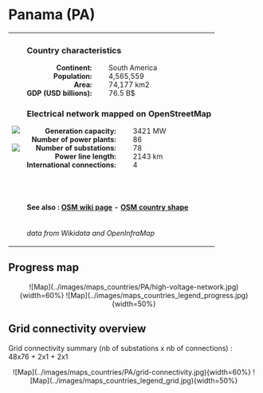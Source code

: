 # Panama (PA)

<table width="90%">
<tr>
<td>
<img src="http://commons.wikimedia.org/wiki/Special:FilePath/Flag%20of%20Panama.svg" width="250">
<br><br>
<img src="http://commons.wikimedia.org/wiki/Special:FilePath/PAN%20orthographic.svg" width="250"></td>
<td>
<h3>Country characteristics</h3>
<div style="display: inline-block;text-align:right;margin-right:30px;font-weight: bold;">
Continent:<br>Population:<br>Area:<br>GDP (USD billions):
</div>
<div style="display: inline-block;">
South America<br>4,565,559<br>74,177 km2<br>76.5 B$
</div>
<h3>Electrical network mapped on OpenStreetMap</h3>
<div style="display: inline-block;text-align:right;margin-right:30px;font-weight: bold;">Generation capacity:<br>
Number of power plants:<br>
Number of substations:<br>
Power line length:<br>
International connections:<br>
</div>
<div style="display: inline-block;">3421 MW<br>
86<br>
78<br>
2143 km<br>
4<br>
</div>

<br><br><h4>See also :
<a href="https://wiki.openstreetmap.org/wiki/Power_networks/Panama" target="_blank">OSM wiki page</a> -
<a href="https://openstreetmap.org/relation/287668" target="_blank">OSM country shape</a>
</h4>

<br><i>data from Wikidata and OpenInfraMap</i>
</td>
</tr>
</table>


## Progress map

<center>
![Map](../images/maps_countries/PA/high-voltage-network.jpg){width=60%}
![Map](../images/maps_countries_legend_progress.jpg){width=50%}
</center>



## Grid connectivity overview

Grid connectivity summary (nb of substations x nb of connections) :<br>48x76 + 2x1 + 2x1

<center>
![Map](../images/maps_countries/PA/grid-connectivity.jpg){width=60%}
![Map](../images/maps_countries_legend_grid.jpg){width=50%}
</center>

